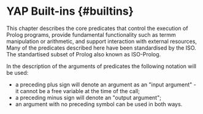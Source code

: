 YAP Built-ins					{#builtins}
=================

This chapter describes the core predicates  that control the execution of
Prolog programs, provide fundamental functionality such as termm manipulation or arithmetic, and support interaction with external
resources, Many of the predicates described here have been standardised by the ISO. The standartised subset of Prolog also known as ISO-Prolog.                                                                                                                                                                                                     

In the description of the arguments of predicates the following
notation will be used:

+ a preceding plus sign will denote an argument as an "input
argument" - it cannot be a free variable at the time of the call;
+ a preceding minus sign will denote an "output argument";
+ an argument with no preceding symbol can be used in both ways.


